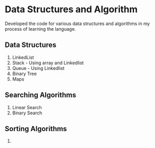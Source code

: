 # Data Structures and Algorithm
Developed the code for various data structures and algorithms in my process of learning the language. 
## Data Structures
1. LinkedList
2. Stack - Using array and Linkedlist
3. Queue - Using Linkedlist
4. Binary Tree
5. Maps

## Searching Algorithms
1. Linear Search
2. Binary Search

## Sorting Algorithms
1. 
